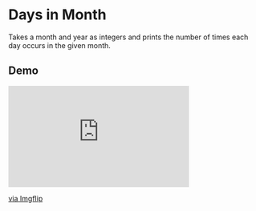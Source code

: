 # Days in Month

Takes a month and year as integers and prints the number
of times each day occurs in the given month.

## Demo

<div style="width:360px;max-width:100%;"><div style="height:0;padding-bottom:56.11%;position:relative;"><iframe width="360" height="202" style="position:absolute;top:0;left:0;width:100%;height:100%;" frameBorder="0" src="https://imgflip.com/embed/4ikquf"></iframe></div><p><a href="https://imgflip.com/gif/4ikquf">via Imgflip</a></p></div>
